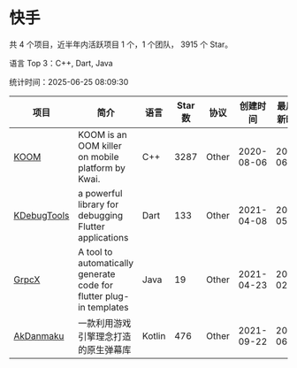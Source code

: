 # 快手

共 4 个项目，近半年内活跃项目 1 个，1 个团队， 3915 个 Star。

语言 Top 3：C++, Dart, Java

统计时间：2025-06-25 08:09:30

| 项目 | 简介 | 语言 | Star 数 | 协议 | 创建时间 | 最后更新时间 | 最后提交时间 |
| --- | --- | --- | --- | --- | --- | --- | --- |
| [KOOM](https://github.com/KwaiAppTeam/KOOM) | KOOM is an OOM killer on mobile platform by Kwai. | C++ | 3287 | Other | 2020-08-06 | 2025-06-23 | 2025-05-21 |
| [KDebugTools](https://github.com/KwaiAppTeam/KDebugTools) | a powerful library for debugging Flutter applications | Dart | 133 | Other | 2021-04-08 | 2025-05-20 | 2021-04-18 |
| [GrpcX](https://github.com/KwaiAppTeam/GrpcX) | A tool to automatically generate code for flutter plug-in templates | Java | 19 | Other | 2021-04-23 | 2024-02-19 | 2021-04-23 |
| [AkDanmaku](https://github.com/KwaiAppTeam/AkDanmaku) | 一款利用游戏引擎理念打造的原生弹幕库 | Kotlin | 476 | Other | 2021-09-22 | 2025-06-05 | 2021-12-30 |
